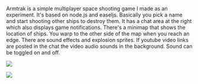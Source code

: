 Armtrak is a simple multiplayer space shooting game I made as an experiment. It's based on node.js and easeljs. Basically you pick a name and start shooting other ships to destroy them. It has a chat area at the right which also displays game notifications. There's a minimap that shows the location of ships. You warp to the other side of the map when you reach an edge. There are sound effects and explosion sprites. If youtube video links are posted in the chat the video audio sounds in the background. Sound can be toggled on and off.

![](http://i.imgur.com/E03wr24.jpg)

![](http://i.imgur.com/Xxn5aSF.jpg)